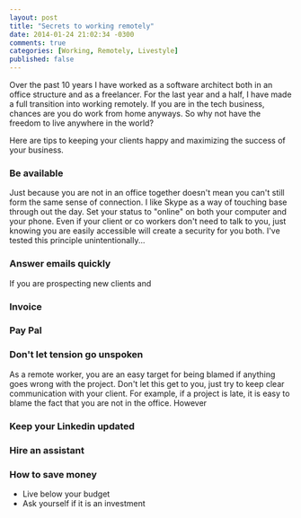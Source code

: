 ```yaml
---
layout: post
title: "Secrets to working remotely"
date: 2014-01-24 21:02:34 -0300
comments: true
categories: [Working, Remotely, Livestyle]
published: false
---
```


Over the past 10 years I have worked as a software architect both in an office structure and as a freelancer. For the last year and a half, I have made a full transition into working remotely. If you are in the tech business, chances are you do work from home anyways. So why not have the freedom to live anywhere in the world?

Here are tips to keeping your clients happy and maximizing the success of your business.

### Be available

Just because you are not in an office together doesn't mean you can't still form the same sense of connection. I like Skype as a way of touching base through out the day. Set your status to "online" on both your computer and your phone. Even if your client or co workers don't need to talk to you, just knowing you are easily accessible will create a security for you both. 
I've tested this principle unintentionally... 

### Answer emails quickly

If you are prospecting new clients and 

### Invoice

### Pay Pal

### Don't let tension go unspoken
As a remote worker, you are an easy target for being blamed if anything goes wrong with the project. Don't let this get to you, just try to keep clear communication with your client. For example, if a project is late, it is easy to blame the fact that you are not in the office. However  

### Keep your Linkedin updated

### Hire an assistant 


### How to save money
* Live below your budget 
* Ask yourself if it is an investment